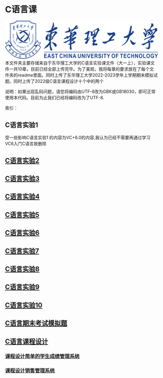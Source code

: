# C语言课

![ECUT](./ECUT.png)
本文件夹主要存储来自于东华理工大学的C语言实验课文件（大一上），实验课文件一共10章，目前已经全部上传完毕。为了美观，我将每章的要求放在了每个文件夹的readme里面。同时上传了东华理工大学2022-2023学年上学期期末模拟试题。同时上传了2022级C语言课程设计十个中的两个

说明：如果出现乱码问题，请您将编码由UTF-8改为GBK或GB18030，即可正常使用本代码。目前为止我们已经将编码改为了UTF-8.

索引：

## C语言实验1

受一些影响C语言实验1 的内容为VC+6.0的内容,我认为已经不需要再通过学习VC6入门C语言故删除

## [C语言实验2](./C%E8%AF%AD%E8%A8%80%E5%AE%9E%E9%AA%8C2/)

## [C语言实验3](./C%E8%AF%AD%E8%A8%80%E5%AE%9E%E9%AA%8C3/)

## [C语言实验4](./C%E8%AF%AD%E8%A8%80%E5%AE%9E%E9%AA%8C4/)

## [C语言实验5](./C%E8%AF%AD%E8%A8%80%E5%AE%9E%E9%AA%8C5/)

## [C语言实验6](./C%E8%AF%AD%E8%A8%80%E5%AE%9E%E9%AA%8C6/)

## [C语言实验7](./C%E8%AF%AD%E8%A8%80%E5%AE%9E%E9%AA%8C7/)

## [C语言实验8](./C%E8%AF%AD%E8%A8%80%E5%AE%9E%E9%AA%8C8/)

## [C语言实验9](./C%E8%AF%AD%E8%A8%80%E5%AE%9E%E9%AA%8C9/)

## [C语言实验10](./C%E8%AF%AD%E8%A8%80%E5%AE%9E%E9%AA%8C10/)

## [C语言期末考试模拟题](./C%E8%AF%AD%E8%A8%80%E6%9C%9F%E6%9C%AB%E8%80%83%E8%AF%95%E6%A8%A1%E6%8B%9F%E9%A2%98/)

## [C语言课程设计](./C%E8%AF%AD%E8%A8%80%E8%AF%BE%E7%A8%8B%E8%AE%BE%E8%AE%A1/)

### [课程设计简单的学生成绩管理系统](./C%E8%AF%AD%E8%A8%80%E8%AF%BE%E7%A8%8B%E8%AE%BE%E8%AE%A1/%E7%AE%80%E5%8D%95%E7%9A%84%E5%AD%A6%E7%94%9F%E6%88%90%E7%BB%A9%E7%AE%A1%E7%90%86%E7%B3%BB%E7%BB%9F/)

### [课程设计销售管理系统](./C%E8%AF%AD%E8%A8%80%E8%AF%BE%E7%A8%8B%E8%AE%BE%E8%AE%A1/%E9%94%80%E5%94%AE%E7%AE%A1%E7%90%86%E7%B3%BB%E7%BB%9F/)
